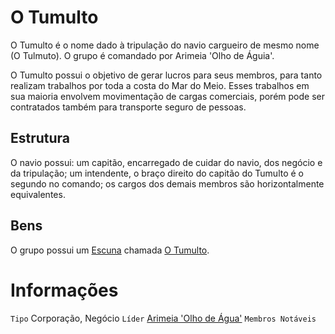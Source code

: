 <!-- TITLE: O Tumulto (Facção) -->
<!-- SUBTITLE: Visão geral sobre O Tumulto (Facção) -->

# O Tumulto
O Tumulto é o nome dado à tripulação do navio cargueiro de mesmo nome (O Tulmuto). O grupo é comandado por Arimeia 'Olho de Águia'.

O Tumulto possui o objetivo de gerar lucros para seus membros, para tanto realizam trabalhos por toda a costa do Mar do Meio. Esses trabalhos em sua maioria envolvem movimentação de cargas comerciais, porém pode ser contratados também para transporte seguro de pessoas.

## Estrutura
O navio possui: um capitão, encarregado de cuidar do navio, dos negócio e da tripulação; um intendente, o braço direito do capitão do Tumulto é o segundo no comando; os cargos dos demais membros são horizontalmente equivalentes.

## Bens
O grupo possui um [Escuna]() chamada [O Tumulto]().

# Informações
`Tipo` Corporação, Negócio
`Líder` [Arimeia 'Olho de Água']()
`Membros Notáveis`



